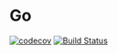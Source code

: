 # Go
[![codecov](https://codecov.io/gh/JaneKetko/Buses/branch/master/graph/badge.svg)](https://codecov.io/gh/JaneKetko/Buses)
[![Build Status](https://travis-ci.com/JaneKetko/Buses.svg?branch=master)](https://travis-ci.com/JaneKetko/Buses)
